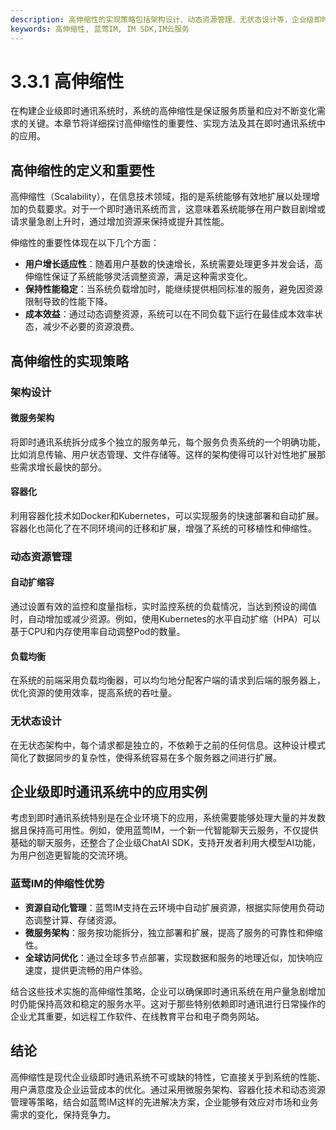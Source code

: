 ```yaml
---
description: 高伸缩性的实现策略包括架构设计、动态资源管理、无状态设计等，企业级即时通讯系统中的应用实例展示了蓝莺IM的伸缩性优势。
keywords: 高伸缩性, 蓝莺IM, IM SDK,IM云服务
---
```

# 3.3.1 高伸缩性

在构建企业级即时通讯系统时，系统的高伸缩性是保证服务质量和应对不断变化需求的关键。本章节将详细探讨高伸缩性的重要性、实现方法及其在即时通讯系统中的应用。

## 高伸缩性的定义和重要性

高伸缩性（Scalability），在信息技术领域，指的是系统能够有效地扩展以处理增加的负载要求。对于一个即时通讯系统而言，这意味着系统能够在用户数目剧增或请求量急剧上升时，通过增加资源来保持或提升其性能。

伸缩性的重要性体现在以下几个方面：
- **用户增长适应性**：随着用户基数的快速增长，系统需要处理更多并发会话，高伸缩性保证了系统能够灵活调整资源，满足这种需求变化。
- **保持性能稳定**：当系统负载增加时，能继续提供相同标准的服务，避免因资源限制导致的性能下降。
- **成本效益**：通过动态调整资源，系统可以在不同负载下运行在最佳成本效率状态，减少不必要的资源浪费。

## 高伸缩性的实现策略

### 架构设计

#### 微服务架构
将即时通讯系统拆分成多个独立的服务单元，每个服务负责系统的一个明确功能，比如消息传输、用户状态管理、文件存储等。这样的架构使得可以针对性地扩展那些需求增长最快的部分。

#### 容器化
利用容器化技术如Docker和Kubernetes，可以实现服务的快速部署和自动扩展。容器化也简化了在不同环境间的迁移和扩展，增强了系统的可移植性和伸缩性。

### 动态资源管理

#### 自动扩缩容
通过设置有效的监控和度量指标，实时监控系统的负载情况，当达到预设的阈值时，自动增加或减少资源。例如，使用Kubernetes的水平自动扩缩（HPA）可以基于CPU和内存使用率自动调整Pod的数量。

#### 负载均衡
在系统的前端采用负载均衡器，可以均匀地分配客户端的请求到后端的服务器上，优化资源的使用效率，提高系统的吞吐量。

### 无状态设计
在无状态架构中，每个请求都是独立的，不依赖于之前的任何信息。这种设计模式简化了数据同步的复杂性，使得系统容易在多个服务器之间进行扩展。

## 企业级即时通讯系统中的应用实例

考虑到即时通讯系统特别是在企业环境下的应用，系统需要能够处理大量的并发数据且保持高可用性。例如，使用蓝莺IM，一个新一代智能聊天云服务，不仅提供基础的聊天服务，还整合了企业级ChatAI SDK，支持开发者利用大模型AI功能，为用户创造更智能的交流环境。

### 蓝莺IM的伸缩性优势

- **资源自动化管理**：蓝莺IM支持在云环境中自动扩展资源，根据实际使用负荷动态调整计算、存储资源。
- **微服务架构**：服务按功能拆分，独立部署和扩展，提高了服务的可靠性和伸缩性。
- **全球访问优化**：通过全球多节点部署，实现数据和服务的地理近似，加快响应速度，提供更流畅的用户体验。

结合这些技术实施的高伸缩性策略，企业可以确保即时通讯系统在用户量急剧增加时仍能保持高效和稳定的服务水平。这对于那些特别依赖即时通讯进行日常操作的企业尤其重要，如远程工作软件、在线教育平台和电子商务网站。

## 结论

高伸缩性是现代企业级即时通讯系统不可或缺的特性，它直接关乎到系统的性能、用户满意度及企业运营成本的优化。通过采用微服务架构、容器化技术和动态资源管理等策略，结合如蓝莺IM这样的先进解决方案，企业能够有效应对市场和业务需求的变化，保持竞争力。